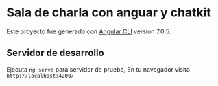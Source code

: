 # Sala de charla con anguar y chatkit 

Este proyecto fue generado con [Angular CLI](https://github.com/angular/angular-cli) version 7.0.5.

## Servidor de desarrollo

Ejecuta `ng serve` para servidor de prueba,  En tu navegador visita `http://localhost:4200/`



